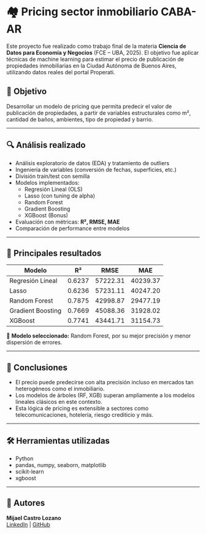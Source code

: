 # 🏘️ Pricing sector inmobiliario CABA-AR

Este proyecto fue realizado como trabajo final de la materia **Ciencia de Datos para Economía y Negocios** (FCE – UBA, 2025). El objetivo fue aplicar técnicas de machine learning para estimar el precio de publicación de propiedades inmobiliarias en la Ciudad Autónoma de Buenos Aires, utilizando datos reales del portal Properati.

## 📌 Objetivo

Desarrollar un modelo de pricing que permita predecir el valor de publicación de propiedades, a partir de variables estructurales como m², cantidad de baños, ambientes, tipo de propiedad y barrio.

---

## 🔍 Análisis realizado

- Análisis exploratorio de datos (EDA) y tratamiento de outliers
- Ingeniería de variables (conversión de fechas, superficies, etc.)
- División train/test con semilla
- Modelos implementados:
  - Regresión Lineal (OLS)
  - Lasso (con tuning de alpha)
  - Random Forest
  - Gradient Boosting
  - XGBoost (Bonus)
- Evaluación con métricas: **R², RMSE, MAE**
- Comparación de performance entre modelos

---

## 🧠 Principales resultados

| Modelo             | R²     | RMSE       | MAE        |
|--------------------|--------|------------|------------|
| Regresión Lineal   | 0.6237 | 57222.31   | 40239.37   |
| Lasso              | 0.6236 | 57231.11   | 40247.20   |
| Random Forest      | 0.7875 | 42998.87   | 29477.19   |
| Gradient Boosting  | 0.7669 | 45088.36   | 31928.02   |
| XGBoost            | 0.7741 | 43441.71   | 31154.73   |

📌 **Modelo seleccionado:** Random Forest, por su mejor precisión y menor dispersión de errores.

---

## 🏁 Conclusiones

- El precio puede predecirse con alta precisión incluso en mercados tan heterogéneos como el inmobiliario.
- Los modelos de árboles (RF, XGB) superan ampliamente a los modelos lineales clásicos en este contexto.
- Esta lógica de pricing es extensible a sectores como telecomunicaciones, hotelería, riesgo crediticio y más.

---

## 🛠️ Herramientas utilizadas

- Python
- pandas, numpy, seaborn, matplotlib
- scikit-learn
- xgboost

---

## 👥 Autores

**Mijael Castro Lozano**  
[LinkedIn](https://www.linkedin.com/in/mijaelcastro) | [GitHub](https://github.com/mijaelcastro)


